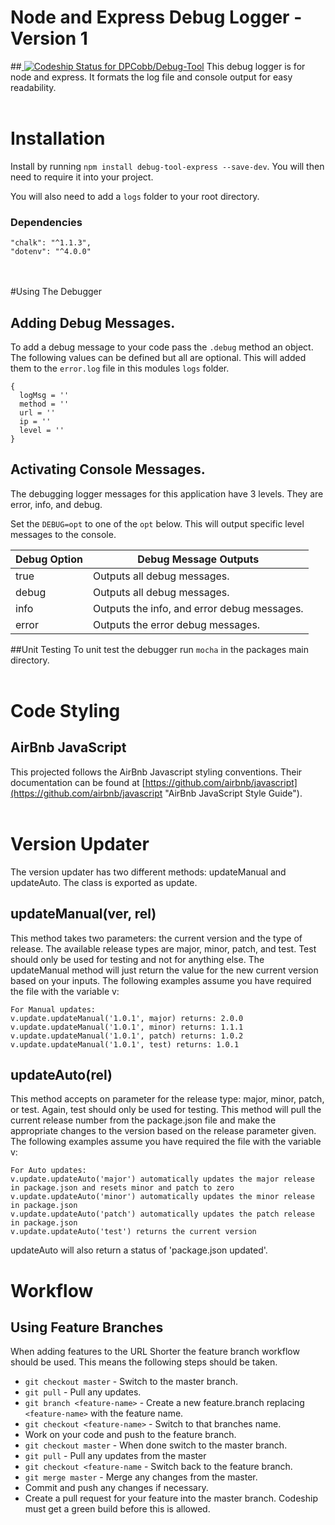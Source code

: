 # Node and Express Debug Logger - Version 1
##[ ![Codeship Status for DPCobb/Debug-Tool](https://app.codeship.com/projects/13161fd0-d9d6-0134-21e1-72ea577329ac/status?branch=version-updater)](https://app.codeship.com/projects/203515)
This debug logger is for node and express. It formats the log file and console output for easy readability.
<br>
<br>
# Installation

Install by running `npm install debug-tool-express --save-dev`. You will then need to require it into your project.

You will also need to add a `logs` folder to your root directory.

### Dependencies
```
"chalk": "^1.1.3",
"dotenv": "^4.0.0"
```
<br>
<br>
#Using The Debugger

## Adding Debug Messages.
To add a debug message to your code pass the `.debug` method an object. The following values can be defined but all are optional. This will added them to the `error.log` file in this modules `logs` folder.

```
{
  logMsg = ''
  method = ''
  url = ''
  ip = ''
  level = ''
}
  ```
## Activating Console Messages.
The debugging logger messages for this application have 3 levels. They are error, info, and debug.

Set the `DEBUG=opt` to one of the `opt` below. This will output specific level messages to the console.

Debug Option | Debug Message Outputs
---------------------|------------------------------------
true | Outputs all debug messages.
debug | Outputs all debug messages.
info | Outputs the info, and error debug messages.
error | Outputs the error debug messages.

##Unit Testing
To unit test the debugger run `mocha` in the packages main directory.
<br>
<br>
# Code Styling
## AirBnb JavaScript
This projected follows the AirBnb Javascript styling conventions. Their documentation can be found at [https://github.com/airbnb/javascript](https://github.com/airbnb/javascript "AirBnb JavaScript Style Guide").
<br>
<br>
# Version Updater

The version updater has two different methods: updateManual and updateAuto. The class is exported as update.

## updateManual(ver, rel)
This method takes two parameters: the current version and the type of release. The available release types are major, minor, patch, and test. Test should only be used for testing and not for anything else. The updateManual method will just return the value for the new current version based on your inputs. The following examples assume you have required the file with the variable v:
```
For Manual updates:
v.update.updateManual('1.0.1', major) returns: 2.0.0
v.update.updateManual('1.0.1', minor) returns: 1.1.1
v.update.updateManual('1.0.1', patch) returns: 1.0.2
v.update.updateManual('1.0.1', test) returns: 1.0.1
```
## updateAuto(rel)
This method accepts on parameter for the release type: major, minor, patch, or test. Again, test should only be used for testing. This method will pull the current release number from the package.json file and make the appropriate changes to the version based on the release parameter given. The following examples assume you have required the file with the variable v:
```
For Auto updates:
v.update.updateAuto('major') automatically updates the major release in package.json and resets minor and patch to zero
v.update.updateAuto('minor') automatically updates the minor release in package.json
v.update.updateAuto('patch') automatically updates the patch release in package.json
v.update.updateAuto('test') returns the current version
```
updateAuto will also return a status of 'package.json updated'.
# Workflow
## Using Feature Branches
When adding features to the URL Shorter the feature branch workflow should be used. This means the following steps should be taken.
* `git checkout master` - Switch to the master branch.
* `git pull` - Pull any updates.
* `git branch <feature-name>` - Create a new feature.branch replacing `<feature-name>` with the feature name.
* `git checkout <feature-name>` - Switch to that branches name.
* Work on your code and push to the feature branch.
* `git checkout master` - When done switch to the master branch.
* `git pull` - Pull any updates from the master
* `git checkout <feature-name` - Switch back to the feature branch.
* `git merge master` - Merge any changes from the master.
* Commit and push any changes if necessary.
* Create a pull request for your feature into the master branch. Codeship must get a green build before this is allowed.
